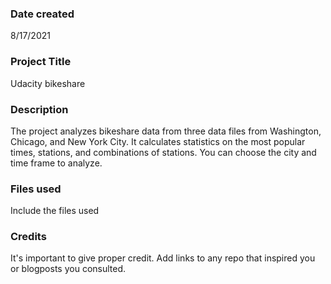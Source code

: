 
### Date created
8/17/2021

### Project Title
Udacity bikeshare

### Description
The project analyzes bikeshare data from three data files from Washington, Chicago, and New York City. It calculates statistics on the most popular times, stations, and combinations of stations. You can choose the city and time frame to analyze.

### Files used
Include the files used

### Credits
It's important to give proper credit. Add links to any repo that inspired you or blogposts you consulted.
